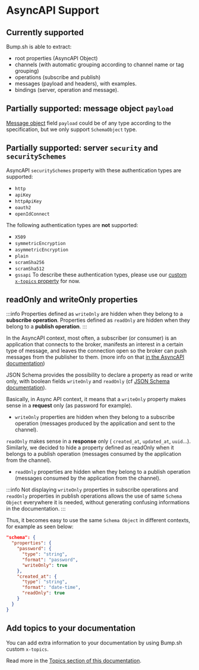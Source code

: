 # AsyncAPI Support

## Currently supported

Bump.sh is able to extract:

- root properties (AsyncAPI Object)
- channels (with automatic grouping according to channel name or tag grouping)
- operations (subscribe and publish)
- messages (payload and headers), with examples.
- bindings (server, operation and message).

## Partially supported: message object `payload`

[Message object](https://www.asyncapi.com/docs/reference/specification/v2.6.0#messageObject) field `payload` could be of any type according to the specification, but we only support `SchemaObject` type.

## Partially supported: server `security` and `securitySchemes`

AsyncAPI `securitySchemes` property with these authentication types are supported:

- `http`
- `apiKey`
- `httpApiKey`
- `oauth2`
- `openIdConnect`

The following authentication types are **not** supported: 
- `X509`
- `symmetricEncryption`
- `asymmetricEncryption`
- `plain`
- `scramSha256`
- `scramSha512`
- `gssapi`
To describe these authentication types, please use our [custom `x-topics` property](doc-topics.md) for now.

## readOnly and writeOnly properties

:::info
Properties defined as `writeOnly` are hidden when they belong to a **subscribe operation**.
Properties defined as `readOnly` are hidden when they belong to a **publish operation**.
:::

In the AsyncAPI context, most often, a subscriber (or consumer) is an application that connects to the broker, manifests an interest in a certain type of message, and leaves the connection open so the broker can push messages from the publisher to them. (more info on that [in the AsyncAPI documentation](https://www.asyncapi.com/docs/tutorials/getting-started/event-driven-architectures))

JSON Schema provides the possibility to declare a property as read or write only, with boolean fields `writeOnly` and `readOnly` (cf [JSON Schema documentation](https://json-schema.org/draft-07/json-schema-validation.html#rfc.section.10.3)).

Basically, in Async API context, it means that a `writeOnly` property makes sense in a **request** only (as password for example).

- `writeOnly` properties are hidden when they belong to a subscribe operation (messages produced by the application and sent to the channel).

`readOnly` makes sense in a **response** only ( `created_at`, `updated_at`, `uuid`...). Similarly, we decided to hide a property defined as readOnly when it belongs to a publish operation (messages consumed by the application from the channel).

- `readOnly` properties are hidden when they belong to a publish operation (messages consumed by the application from the channel).

:::info
Not displaying `writeOnly` properties in subscribe operations and `readOnly` properties in publish operations allows the use of same `Schema Object` everywhere it is needed, without generating  confusing informations in the documentation.
:::

Thus, it becomes easy to use the same `Schema Object` in different contexts, for example as seen below:

```json
"schema": {
  "properties": {
    "password": {
      "type": "string",
      "format": "password",
      "writeOnly": true
    },
    "created_at": {
      "type": "string",
      "format": "date-time",
      "readOnly": true
    }
  }
}
```

## Add topics to your documentation

You can add extra information to your documentation by using Bump.sh custom `x-topics`.

Read more in the [Topics section of this documentation](doc-topics.md).